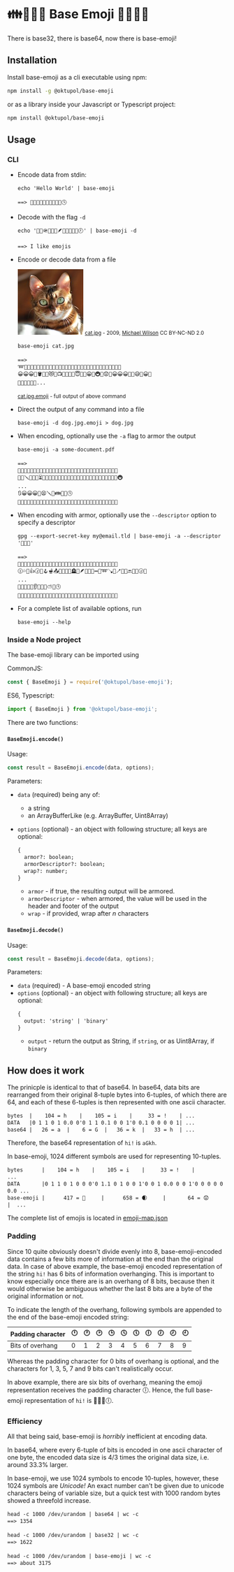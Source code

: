 # 👪🗾🤵🐯 Base Emoji 🦧🥅🔝🚏

There is base32, there is base64, now there is base-emoji!

## Installation

Install base-emoji as a cli executable using npm:

```bash
npm install -g @oktupol/base-emoji
```

or as a library inside your Javascript or Typescript project:

```bash
npm install @oktupol/base-emoji
```

## Usage

### CLI

- Encode data from stdin:

    ```
    echo 'Hello World' | base-emoji

    ==> 🐅🚓📿🙉🤍🐝🕎🚥🌿🤛🕓
    ```
    
- Decode with the flag `-d`

    ```
    echo '🐎🍻🪖🦭🍃🍻🪶🦈🍆🌗👩🍶🕗' | base-emoji -d

    ==> I like emojis
    ```

- Encode or decode data from a file

    ![Cat](./examples/cat.jpg)
    <small>[cat.jpg](./examples/cat.jpg) - 2009, [Michael Wilson](https://www.flickr.com/photos/michaelpwilson/5430883069/) CC BY-NC-ND 2.0</small>

    ```
    base-emoji cat.jpg

    ==>
    ➿🌾📛🤹🤜😡🗻🦕😀😆📖🤹💅😀😀🙂😀🤪🍙🤹😘😀😀😃😀😀🤣🍶😀😀😀😀
    😀😀😀🤾🪣🙂🍃😻🧇📺🕎🧾🧇🥻😇🎷👨😁🥄🚇🐪😟🤹😀😀😀🤑🦝😅🍑😀📿
    🤘💋👗🤹😀🤨...
    ```
    <small>[cat.jpg.emoji](./examples/cat.jpg.emoji) - full output of above command</small>

- Direct the output of any command into a file
    
    ```
    base-emoji -d dog.jpg.emoji > dog.jpg
    ```
    
- When encoding, optionally use the `-a` flag to armor the output

    ```
    base-emoji -a some-document.pdf
    
    ==> 
    🔵🔵🔵🔵🔵🔵🔵🔵🔵🔵🔵🔵🔵🔵🔵🔢💝🔵🔵🔵🔵🔵🔵🔵🔵🔵🔵🔵🔵🔵🔵🔵
    🏦👭🪛👞🤥🍑⏳😀😀🤴🚎😲🦥😀😀🍀😀😀🤙🥃🤪😀😀🏃🧪🚿💾😀😀😦👮🚇
    ...
    🔃😀😀😀🦄😫🪛🦶👪🥃🖤🕓
    🔵🔵🔵🔵🔵🔵🔵🔵🔵🔵🔵🔵🔵🔵🔵🔢💔🔵🔵🔵🔵🔵🔵🔵🔵🔵🔵🔵🔵🔵🔵🔵
    ```
    
- When encoding with armor, optionally use the `--descriptor` option to specify a descriptor

    ```
    gpg --export-secret-key my@email.tld | base-emoji -a --descriptor '🤫🔑🙊'
    
    ==>
    🔵🔵🔵🔵🔵🔵🔵🔵🔵🔵🔵🔵🔵🔵🤫🔑🙊💝🔵🔵🔵🔵🔵🔵🔵🔵🔵🔵🔵🔵🔵🔵
    🕧💦🦲👍🕞🧏🪝🫕📤🥯🦭🥬🚸🪦🍇🪶🍯🐸🥊➖🐧➿🪠🎁🪥🥌🐝🔙🍦🧂🕞🐴
    ...
    🚣🚶💒🦔🦃👂🎱😒🌱⛅🌵🕓
    🔵🔵🔵🔵🔵🔵🔵🔵🔵🔵🔵🔵🔵🔵🤫🔑🙊💔🔵🔵🔵🔵🔵🔵🔵🔵🔵🔵🔵🔵🔵🔵    

- For a complete list of available options, run
    ```
    base-emoji --help
    ```

### Inside a Node project

The base-emoji library can be imported using

CommonJS:
```javascript
const { BaseEmoji } = require('@oktupol/base-emoji');
```

ES6, Typescript:
```typescript
import { BaseEmoji } from '@oktupol/base-emoji';
```

There are two functions:

#### `BaseEmoji.encode()`

Usage:
```javascript
const result = BaseEmoji.encode(data, options);
```

Parameters:
- `data` (required) being any of:
  - a string
  - an ArrayBufferLike (e.g. ArrayBuffer, Uint8Array)

- `options` (optional) - an object with following structure; all keys are optional:
    ```
    {
      armor?: boolean;
      armorDescriptor?: boolean;
      wrap?: number;
    }
    ```
    - `armor` - if true, the resulting output will be armored.
    - `armorDescriptor` - when armored, the value will be used in the header and footer of the output
    - `wrap` - if provided, wrap after _n_ characters
    
#### `BaseEmoji.decode()`

Usage:
```javascript
const result = BaseEmoji.decode(data, options);
```

Parameters:
- `data` (required) - A base-emoji encoded string
- `options` (optional) - an object with following structure; all keys are optional:
    ```
    {
      output: 'string' | 'binary'
    }
    ```
    - `output` - return the output as String, if `string`, or as Uint8Array, if `binary`
    
## How does it work

The prinicple is identical to that of base64. In base64, data bits are
rearranged from their original 8-tuple bytes into 6-tuples, of which there are
64, and each of these 6-tuples is then represented with one ascii character.

```
bytes  |    104 = h    |    105 = i    |     33 = !    | ...
DATA   |0 1 1 0 1 0.0 0'0 1 1 0.1 0 0 1'0 0.1 0 0 0 0 1| ...
base64 |   26 = a  |    6 = G  |   36 = k  |   33 = h  | ...
```

Therefore, the base64 representation of `hi!` is `aGkh`.

In base-emoji, 1024 different symbols are used for representing 10-tuples.

```
bytes      |    104 = h    |    105 = i    |     33 = !    |              ...
DATA       |0 1 1 0 1 0 0 0'0 1.1 0 1 0 0 1'0 0 1 0.0 0 0 1'0 0 0 0 0 0.0 ...
base-emoji |      417 = 🍒     |      658 = 🌒     |       64 = 😟     |  ...
```

The complete list of emojis is located in [emoji-map.json](./emoji-map.json)

### Padding

Since 10 quite obviously doesn't divide evenly into 8, base-emoji-encoded data
contains a few bits more of information at the end than the original data. In
case of above example, the base-emoji encoded representation of the string
`hi!` has 6 bits of information overhanging. This is important to know
especially once there are is an overhang of 8 bits, because then it would
otherwise be ambiguous whether the last 8 bits are a byte of the original
information or not.

To indicate the length of the overhang, following symbols are appended to the
end of the base-emoji encoded string:

| Padding character | 🕛 | 🕐 | 🕑 | 🕒 | 🕓 | 🕔 | 🕕 | 🕖 | 🕗 | 🕘 |
|-------------------|----|----|----|----|----|----|----|----|----|----|
| Bits of overhang  |  0 |  1 |  2 |  3 |  4 |  5 |  6 |  7 |  8 |  9 |

Whereas the padding character for 0 bits of overhang is optional, and the
characters for 1, 3, 5, 7 and 9 bits can't realistically occur.

In above example, there are six bits of overhang, meaning the emoji
representation receives the padding character 🕕. Hence, the full base-emoji
representation of `hi!` is 🍒🌒😟🕕.

### Efficiency

All that being said, base-emoji is _horribly_ inefficient at encoding data.

In base64, where every 6-tuple of bits is encoded in one ascii character of one
byte, the encoded data size is 4/3 times the original data size, i.e. around
33.3% larger.

In base-emoji, we use 1024 symbols to encode 10-tuples, however, these 1024
symbols are _Unicode!_ An exact number can't be given due to unicode characters
being of variable size, but a quick test with 1000 random bytes showed a
threefold increase.

```
head -c 1000 /dev/urandom | base64 | wc -c
==> 1354

head -c 1000 /dev/urandom | base32 | wc -c
==> 1622

head -c 1000 /dev/urandom | base-emoji | wc -c
==> about 3175
```
